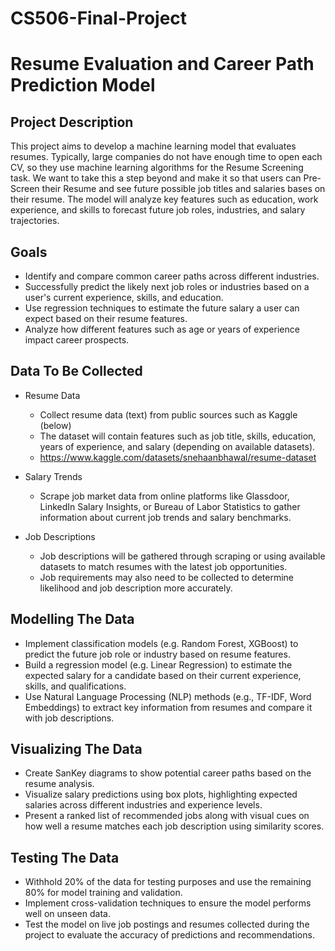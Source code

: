# CS506-Final-Project
# Resume Evaluation and Career Path Prediction Model

## Project Description
This project aims to develop a machine learning model that evaluates resumes. Typically, large companies do not have enough time to open each CV, so they use machine learning algorithms for the Resume Screening task. We want to take this a step beyond and make it so that users can Pre-Screen their Resume and see future possible job titles and salaries bases on their resume. The model will analyze key features such as education, work experience, and skills to forecast future job roles, industries, and salary trajectories. 

## Goals
- Identify and compare common career paths across different industries.
- Successfully predict the likely next job roles or industries based on a user's current experience, skills, and education.
- Use regression techniques to estimate the future salary a user can expect based on their resume features.
- Analyze how different features such as age or years of experience impact career prospects.

## Data To Be Collected
- Resume Data
  - Collect resume data (text) from public sources such as Kaggle (below)
  - The dataset will contain features such as job title, skills, education, years of experience, and salary (depending on available datasets).
  - https://www.kaggle.com/datasets/snehaanbhawal/resume-dataset
 
- Salary Trends
  - Scrape job market data from online platforms like Glassdoor, LinkedIn Salary
    Insights, or Bureau of Labor Statistics to gather information about current job
    trends and salary benchmarks.

- Job Descriptions
  - Job descriptions will be gathered through scraping or using available datasets to
    match resumes with the latest job opportunities.
  - Job requirements may also need to be collected to determine likelihood and job
    description more accurately.

## Modelling The Data
- Implement classification models (e.g. Random Forest, XGBoost) to predict the future job role or industry based on resume features.
- Build a regression model (e.g. Linear Regression) to estimate the expected salary for a candidate based on their current experience, skills, and qualifications.
- Use Natural Language Processing (NLP) methods (e.g., TF-IDF, Word Embeddings) to extract key information from resumes and compare it with job descriptions.

## Visualizing The Data
- Create SanKey diagrams to show potential career paths based on the resume analysis.
- Visualize salary predictions using box plots, highlighting expected salaries across different industries and experience levels.
- Present a ranked list of recommended jobs along with visual cues on how well a resume matches each job description using similarity scores.

## Testing The Data
- Withhold 20% of the data for testing purposes and use the remaining 80% for model training and validation.
- Implement cross-validation techniques to ensure the model performs well on unseen data.
- Test the model on live job postings and resumes collected during the project to evaluate the accuracy of predictions and recommendations.
